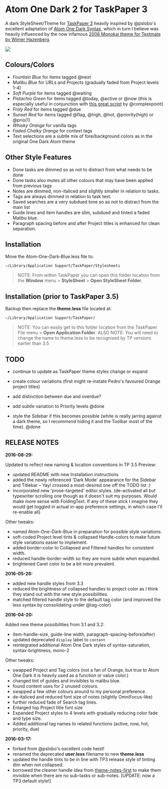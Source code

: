 # Atom One Dark 2 for TaskPaper 3

A dark StyleSheet/Theme for [TaskPaper 3](http://taskpaper.com) heavily inspired by @pslobo's excellent adaptation of [Atom One Dark Syntax](https://github.com/atom/one-dark-syntax), which in turn I believe was heavily influenced by the now infamous [2006 Monokai theme for Textmate by Wimer Hazenberg](http://www.monokai.nl/blog/2006/07/15/textmate-color-theme/).

![](https://raw.githubusercontent.com/jasonshanks/TaskPaper-Atom-One-Dark/master/Preview.png)

## Colours/Colors

- _Fountain Blue_ for items tagged @next
- _Malibu Blue_ for URLs and Projects (gradually faded from Project levels 1-4)
- _Soft Purple_ for items tagged @waiting
- _Pistachio Green_ for items tagged @today, @active or @now (this is especially useful in conjunction with [this great script](http://support.hogbaysoftware.com/t/script-displaying-the-active-task-in-the-os-x-menu-bar/1290) by @complexpoint)
- _Froly Red_ for items tagged @due
- _Sunset Red_ for items tagged @flag, @high, @hot, @priority(high) or @prio(1)
- _Whisky Orange_ for vanilla tags
- _Faded Chalky Orange_ for context tags
- Text selections are a subtle mix of fore/background colors as in the original One Dark Atom theme

## Other Style Features

- Done tasks are dimmed so as not to distract from what needs to be done
- Done tasks also mutes all other colours that may have been applied from previous tags
- Notes are dimmed, non-italiced and slightly smaller in relation to tasks.
- Tags are always dimmed in relation to task text.
- Saved searches are a very subdued tone so as not to distract from the main list
- Guide lines and item handles are slim, subdued and tinted a faded Malibu blue.
- Paragraph spacing before and after Project titles is enhanced for clean separation.

## Installation

Move the Atom-One-Dark-Blue.less file to:

`~/Library/Application Support/TaskPaper/Stylesheets`

> NOTE: From within TaskPaper you can open this folder location from the **Window** menu > **StyleSheet** > **Open StyleSheet Folder**.

## Installation (prior to TaskPaper 3.5)

Backup then replace the **theme.less** file located at:

`~/Library/Application Support/TaskPaper/`

> NOTE: You can easily get to this folder location from the TaskPaper File menu > **Open Application Folder**. ALSO NOTE: You will need to change the name to theme.less to be recognised by TP versions earlier than 3.5

## TODO

- continue to update as TaskPaper theme styles change or expand
- create colour variations (first might re-instate Pedro's favoured Orange project titles)
- add distinction between due and overdue?

- add subtle variation to Priority levels @done

- style the Sidebar if this becomes possible (white is really jarring against a dark theme, so I recommend hiding it and the Toolbar most of the time). @done

## RELEASE NOTES

**2016-08-29:**

Updated to reflect new naming & location conventions in TP 3.5 Preview:

- updated README with new Installation instructions
- added the newly referenced 'Dark Mode' appearance for the Sidebar and Titlebar – Yay! crossed a most-desired one off the TODO list :)
- incorporated new 'prose-targeted' editor styles. (de-activated all but typewriter scrolling one though as it doesn't suit my purposes. Would make more sense with FoldingText. If any of these stick I imagine they would get toggled in actual in-app preference settings, in which case I'll re-enable all)

Other tweaks:

- named Atom-One-Dark-Blue in preparation for possible style variations.
- soft-coded Project level tints & collapsed Handle-colors to make future style variations easier to implement.
- added border-color to Collapsed and Filtered handles for consistent width.
- reduced handle-border-width so they are more subtle when expanded.
- brightened Caret color to be a bit more prevalent.

**2016-05-26:**

- added new handle styles from 3.3
- reduced the brightness of collapsed handles to project color as I think they stand out with the new style possibilities.
- matched filtered handle style to the default tag color (and improved the less syntax by consolidating under @tag-color)

**2016-04-20:**

Added new theme possibilities from 3.1 and 3.2:

- item-handle-size, guide-line width, paragraph-spacing-before(after)
- updated deprecated `display` label to `content`
- reintegrated additional Atom One Dark styles of syntax-saturation, syntax-brightness, mono-2

Other tweaks:

- swapped Project and Tag colors (not a fan of Orange, but true to Atom One Dark it is heavily used as a function or value color.)
- changed tint of guides and invisibles to malibu blue.
- found content uses for 2 unused colours.
- swapped a few other colours around to my personal preference.
- de-italiced and reduced font size of notes (slightly OmniFocus-like)
- further reduced fade of Search tag lines.
- Enlarged top Project title font size
- Expanded Project styles to 4 levels with gradually reducing color fade and type size.
- Added additional tag names to related functions (active, now, hot, priority, due)

**2016-03-17:**

- forked from @pslobo's excellent code heist!
- renamed the deprecated **user.less** filename to new **theme.less**
- updated the handle tints to be in line with TP3 release style of tinting dim when not collapsed.
- borrowed the cleaner handle idea from [theme-notes-first](https://github.com/pascallaliberte/theme-notes-first) to make them invisible when there are no sub-tasks or sub-notes. [UPDATE: now a TP3 default style!]
